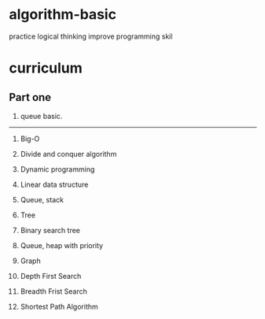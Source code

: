 # algorithm-basic
practice logical thinking
improve programming skil

# curriculum

## Part one 
1. queue basic.


-----------------------

1. Big-O

2. Divide and conquer algorithm

3. Dynamic programming

4. Linear data structure

5. Queue, stack

6. Tree

7. Binary search tree

8. Queue, heap with priority

9. Graph

10. Depth First Search

11. Breadth Frist Search

12. Shortest Path Algorithm
